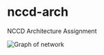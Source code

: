 # nccd-arch

NCCD Architecture Assignment

<img src="https://github.com/radams15/nccd-arch/releases/download/latest/graph.svg" alt="Graph of network">

